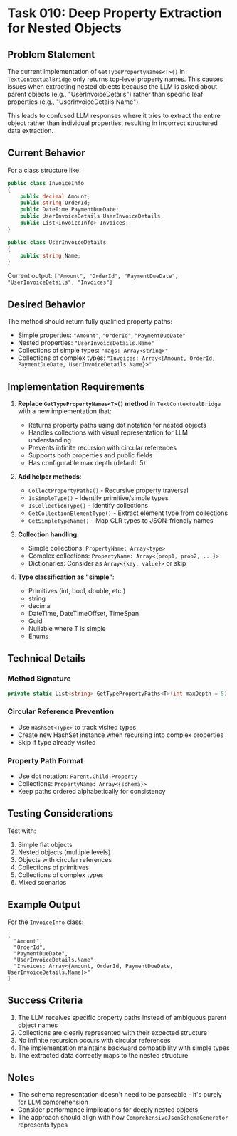 # Task 010: Deep Property Extraction for Nested Objects

## Problem Statement

The current implementation of `GetTypePropertyNames<T>()` in `TextContextualBridge` only returns top-level property names. This causes issues when extracting nested objects because the LLM is asked about parent objects (e.g., "UserInvoiceDetails") rather than specific leaf properties (e.g., "UserInvoiceDetails.Name").

This leads to confused LLM responses where it tries to extract the entire object rather than individual properties, resulting in incorrect structured data extraction.

## Current Behavior

For a class structure like:
```csharp
public class InvoiceInfo
{
    public decimal Amount;
    public string OrderId;
    public DateTime PaymentDueDate;
    public UserInvoiceDetails UserInvoiceDetails;
    public List<InvoiceInfo> Invoices;
}

public class UserInvoiceDetails
{
    public string Name;
}
```

Current output: `["Amount", "OrderId", "PaymentDueDate", "UserInvoiceDetails", "Invoices"]`

## Desired Behavior

The method should return fully qualified property paths:
- Simple properties: `"Amount"`, `"OrderId"`, `"PaymentDueDate"`
- Nested properties: `"UserInvoiceDetails.Name"`
- Collections of simple types: `"Tags: Array<string>"`
- Collections of complex types: `"Invoices: Array<{Amount, OrderId, PaymentDueDate, UserInvoiceDetails.Name}>"`

## Implementation Requirements

1. **Replace `GetTypePropertyNames<T>()` method** in `TextContextualBridge` with a new implementation that:
   - Returns property paths using dot notation for nested objects
   - Handles collections with visual representation for LLM understanding
   - Prevents infinite recursion with circular references
   - Supports both properties and public fields
   - Has configurable max depth (default: 5)

2. **Add helper methods**:
   - `CollectPropertyPaths()` - Recursive property traversal
   - `IsSimpleType()` - Identify primitive/simple types
   - `IsCollectionType()` - Identify collections
   - `GetCollectionElementType()` - Extract element type from collections
   - `GetSimpleTypeName()` - Map CLR types to JSON-friendly names

3. **Collection handling**:
   - Simple collections: `PropertyName: Array<type>`
   - Complex collections: `PropertyName: Array<{prop1, prop2, ...}>`
   - Dictionaries: Consider as `Array<{key, value}>` or skip

4. **Type classification as "simple"**:
   - Primitives (int, bool, double, etc.)
   - string
   - decimal
   - DateTime, DateTimeOffset, TimeSpan
   - Guid
   - Nullable<T> where T is simple
   - Enums

## Technical Details

### Method Signature
```csharp
private static List<string> GetTypePropertyPaths<T>(int maxDepth = 5)
```

### Circular Reference Prevention
- Use `HashSet<Type>` to track visited types
- Create new HashSet instance when recursing into complex properties
- Skip if type already visited

### Property Path Format
- Use dot notation: `Parent.Child.Property`
- Collections: `PropertyName: Array<{schema}>`
- Keep paths ordered alphabetically for consistency

## Testing Considerations

Test with:
1. Simple flat objects
2. Nested objects (multiple levels)
3. Objects with circular references
4. Collections of primitives
5. Collections of complex types
6. Mixed scenarios

## Example Output

For the `InvoiceInfo` class:
```
[
  "Amount",
  "OrderId",
  "PaymentDueDate",
  "UserInvoiceDetails.Name",
  "Invoices: Array<{Amount, OrderId, PaymentDueDate, UserInvoiceDetails.Name}>"
]
```

## Success Criteria

1. The LLM receives specific property paths instead of ambiguous parent object names
2. Collections are clearly represented with their expected structure
3. No infinite recursion occurs with circular references
4. The implementation maintains backward compatibility with simple types
5. The extracted data correctly maps to the nested structure

## Notes

- The schema representation doesn't need to be parseable - it's purely for LLM comprehension
- Consider performance implications for deeply nested objects
- The approach should align with how `ComprehensiveJsonSchemaGenerator` represents types